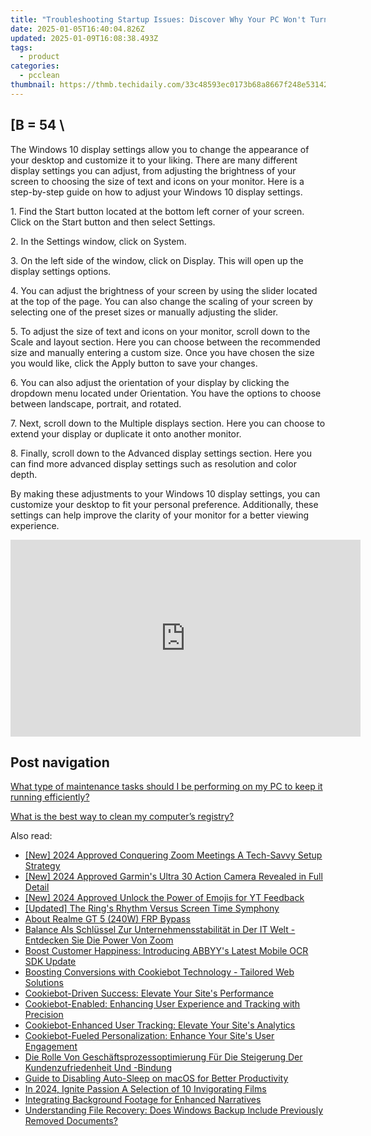 ```yaml
---
title: "Troubleshooting Startup Issues: Discover Why Your PC Won't Turn On - Expert Advice From YL Computing"
date: 2025-01-05T16:40:04.826Z
updated: 2025-01-09T16:08:38.493Z
tags:
  - product
categories:
  - pcclean
thumbnail: https://thmb.techidaily.com/33c48593ec0173b68a8667f248e53142d39bc8c3611fadd3a7f85564f8ade76e.jpg
---
```


## \[B = 54 \

The Windows 10 display settings allow you to change the appearance of your desktop and customize it to your liking. There are many different display settings you can adjust, from adjusting the brightness of your screen to choosing the size of text and icons on your monitor. Here is a step-by-step guide on how to adjust your Windows 10 display settings. 

1\. Find the Start button located at the bottom left corner of your screen. Click on the Start button and then select Settings.

2\. In the Settings window, click on System.

3\. On the left side of the window, click on Display. This will open up the display settings options. 

4\. You can adjust the brightness of your screen by using the slider located at the top of the page. You can also change the scaling of your screen by selecting one of the preset sizes or manually adjusting the slider.

5\. To adjust the size of text and icons on your monitor, scroll down to the Scale and layout section. Here you can choose between the recommended size and manually entering a custom size. Once you have chosen the size you would like, click the Apply button to save your changes.

6\. You can also adjust the orientation of your display by clicking the dropdown menu located under Orientation. You have the options to choose between landscape, portrait, and rotated.

7\. Next, scroll down to the Multiple displays section. Here you can choose to extend your display or duplicate it onto another monitor.

8\. Finally, scroll down to the Advanced display settings section. Here you can find more advanced display settings such as resolution and color depth. 

By making these adjustments to your Windows 10 display settings, you can customize your desktop to fit your personal preference. Additionally, these settings can help improve the clarity of your monitor for a better viewing experience.

<!-- affiliate ads begin -->
<iframe width="560" height="315" src="https://www.youtube.com/embed/szUqw4TLvWs?si=srv1OeLOe579gLwj" title="YouTube video player" frameborder="0" allow="accelerometer; autoplay; clipboard-write; encrypted-media; gyroscope; picture-in-picture; web-share" referrerpolicy="strict-origin-when-cross-origin" allowfullscreen></iframe>
<!-- affiliate ads end -->

## Post navigation

[What type of maintenance tasks should I be performing on my PC to keep it running efficiently?](https://tools.techidaily.com/pcclean/products/)

[What is the best way to clean my computer’s registry?](https://tools.techidaily.com/pcclean/products/)

<ins class="adsbygoogle"
     style="display:block"
     data-ad-format="autorelaxed"
     data-ad-client="ca-pub-7571918770474297"
     data-ad-slot="1223367746"></ins>

<ins class="adsbygoogle"
     style="display:block"
     data-ad-client="ca-pub-7571918770474297"
     data-ad-slot="8358498916"
     data-ad-format="auto"
     data-full-width-responsive="true"></ins>

<span class="atpl-alsoreadstyle">Also read:</span>
<div><ul>
<li><a href="https://fox-cloud.techidaily.com/new-2024-approved-conquering-zoom-meetings-a-tech-savvy-setup-strategy/"><u>[New] 2024 Approved Conquering Zoom Meetings A Tech-Savvy Setup Strategy</u></a></li>
<li><a href="https://article-helps.techidaily.com/new-2024-approved-garmins-ultra-30-action-camera-revealed-in-full-detail/"><u>[New] 2024 Approved Garmin's Ultra 30 Action Camera Revealed in Full Detail</u></a></li>
<li><a href="https://youtube-sure.techidaily.com/024-approved-unlock-the-power-of-emojis-for-yt-feedback/"><u>[New] 2024 Approved Unlock the Power of Emojis for YT Feedback</u></a></li>
<li><a href="https://some-approaches.techidaily.com/updated-the-rings-rhythm-versus-screen-time-symphony/"><u>[Updated] The Ring's Rhythm Versus Screen Time Symphony</u></a></li>
<li><a href="https://bypass-frp.techidaily.com/about-realme-gt-5-240w-frp-bypass-by-drfone-android/"><u>About Realme GT 5 (240W) FRP Bypass</u></a></li>
<li><a href="https://discover-alternatives.techidaily.com/balance-als-schlussel-zur-unternehmensstabilitat-in-der-it-welt-entdecken-sie-die-power-von-zoom/"><u>Balance Als Schlüssel Zur Unternehmensstabilität in Der IT Welt - Entdecken Sie Die Power Von Zoom</u></a></li>
<li><a href="https://discover-alternatives.techidaily.com/boost-customer-happiness-introducing-abbyys-latest-mobile-ocr-sdk-update/"><u>Boost Customer Happiness: Introducing ABBYY's Latest Mobile OCR SDK Update</u></a></li>
<li><a href="https://discover-alternatives.techidaily.com/boosting-conversions-with-cookiebot-technology-tailored-web-solutions/"><u>Boosting Conversions with Cookiebot Technology - Tailored Web Solutions</u></a></li>
<li><a href="https://discover-alternatives.techidaily.com/cookiebot-driven-success-elevate-your-sites-performance/"><u>Cookiebot-Driven Success: Elevate Your Site's Performance</u></a></li>
<li><a href="https://discover-alternatives.techidaily.com/cookiebot-enabled-enhancing-user-experience-and-tracking-with-precision/"><u>Cookiebot-Enabled: Enhancing User Experience and Tracking with Precision</u></a></li>
<li><a href="https://discover-alternatives.techidaily.com/cookiebot-enhanced-user-tracking-elevate-your-sites-analytics/"><u>Cookiebot-Enhanced User Tracking: Elevate Your Site's Analytics</u></a></li>
<li><a href="https://discover-alternatives.techidaily.com/cookiebot-fueled-personalization-enhance-your-sites-user-engagement/"><u>Cookiebot-Fueled Personalization: Enhance Your Site's User Engagement</u></a></li>
<li><a href="https://discover-alternatives.techidaily.com/die-rolle-von-geschaftsprozessoptimierung-fur-die-steigerung-der-kundenzufriedenheit-und-bindung/"><u>Die Rolle Von Geschäftsprozessoptimierung Für Die Steigerung Der Kundenzufriedenheit Und -Bindung</u></a></li>
<li><a href="https://techtrends.techidaily.com/guide-to-disabling-auto-sleep-on-macos-for-better-productivity/"><u>Guide to Disabling Auto-Sleep on macOS for Better Productivity</u></a></li>
<li><a href="https://article-files.techidaily.com/in-2024-ignite-passion-a-selection-of-10-invigorating-films/"><u>In 2024, Ignite Passion A Selection of 10 Invigorating Films</u></a></li>
<li><a href="https://article-posts.techidaily.com/integrating-background-footage-for-enhanced-narratives/"><u>Integrating Background Footage for Enhanced Narratives</u></a></li>
<li><a href="https://discover-fantastic.techidaily.com/understanding-file-recovery-does-windows-backup-include-previously-removed-documents/"><u>Understanding File Recovery: Does Windows Backup Include Previously Removed Documents?</u></a></li>
</ul></div>

